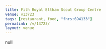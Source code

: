 ```yaml
---
title: Fith Royal Eltham Scout Group Centre
venue: v13723
tags: [restaurant, food, "fhrs:694133"]
permalink: /v/13723/
layout: venue
---
```

null